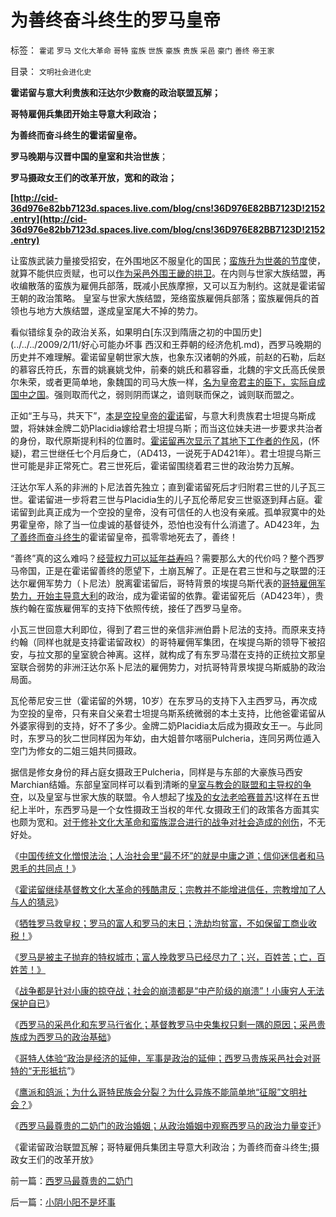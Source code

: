 # 为善终奋斗终生的罗马皇帝

标签： `霍诺` `罗马` `文化大革命` `哥特` `蛮族` `世族` `豪族` `贵族` `采邑` `豪门` `善终` `帝王家` 

目录： `文明社会进化史`

**霍诺留与意大利贵族和汪达尔少数裔的政治联盟瓦解；**

**哥特雇佣兵集团开始主导意大利政治；**

**为善终而奋斗终生的霍诺留皇帝。**

**罗马晚期与汉晋中国的皇室和共治世族**；

**罗马摄政女王们的改革开放，宽和的政治；**

**[http://cid-36d976e82bb7123d.spaces.live.com/blog/cns!36D976E82BB7123D!2152.entry](http://cid-36d976e82bb7123d.spaces.live.com/blog/cns!36D976E82BB7123D!2152.entry)**



让蛮族武装力量接受招安，在外围地区不服皇化的国民；[蛮族升为世袭的节度](../../../2010/11/10/蛮族“入侵”的路径和罗马的“节度使”.md)使，就算不能供应贡赋，也可以[作为采邑外围王畿的拱卫](../../../2010/6/9/中央集权是防守性的国家策略；诸侯采邑目的是扩张.md)。在内则与世家大族结盟，再收编散落的蛮族为雇佣兵部落，既减小民族摩擦，又可以互为制约。这就是霍诺留王朝的政治策略。
皇室与世家大族结盟，笼络蛮族雇佣兵部落；蛮族雇佣兵的首领也与地方大族结盟，遂成皇室尾大不掉的势力。

看似错综复杂的政治关系，如果明白[东汉到隋唐之初的中国历史](../../../2009/2/11/好心可能办坏事 西汉和王莽朝的经济危机.md)，西罗马晚期的历史并不难理解。霍诺留皇朝世家大族，也象东汉诸朝的外戚，前赵的石勒，后赵的慕容氏符氏，东晋的姚襄姚戈仲，前秦的姚氏和慕容垂，北魏的宇文氏高氏侯景尔朱荣，或者更简单地，象魏国的司马大族一样，[名为皇帝君主的臣下，实际自成国中之国](../../../2010/5/15/中央集权社会危机时成为一盘散沙.md)。强则取而代之，弱则阴而谋之，谙则联而保之，诚则联而盟之。

正如“王与马，共天下”，[本是空投皇帝的霍诺](../../../2010/11/28/罗马传统元首政治的失败；法兰克摄政王.md)留，与意大利贵族君士坦提乌斯成盟，将妹妹金牌二奶Placidia嫁给君士坦提乌斯；而当这位妹夫进一步要求共治者的身份，取代原斯提利科的位置时。[霍诺留再次显示了其地下工作者的作风](../../../2010/12/5/宗教并不能增进信任，宗教增加了人与人的猜忌.md)，(怀疑)，君三世继任七个月后身亡，（AD413，一说死于AD421年）。君士坦提乌斯三世可能是非正常死亡。君三世死后，霍诺留围绕着君三世的政治势力瓦解。

汪达尔军人系的非洲的卜尼法首先独立；直到霍诺留死后才归附君三世的儿子瓦三世。霍诺留进一步将君三世与Placidia生的儿子瓦伦蒂尼安三世驱逐到拜占庭。霍诺留到此真正成为一个空投的皇帝，没有可信任的人也没有亲戚。孤单寂寞中的处男霍皇帝，除了当一位虔诚的基督徒外，恐怕也没有什么消遣了。AD423年，[为了善终而奋斗终生](../../../2010/8/4/罗马帝国对基督教很宽容，犹太教曾经暴戾.md)的霍诺留皇帝，孤零零地死去了，善终！

“善终”真的这么难吗？[经营权力可以延年益寿吗](../../../2009/5/14/权力经营的风险和成本.md)？需要那么大的代价吗？整个西罗马帝国，正是在霍诺留善终的愿望下，土崩瓦解了。正是在君三世和与之联盟的汪达尔雇佣军势力（卜尼法）脱离霍诺留后，哥特背景的埃提乌斯代表的[哥特雇佣军势力，开始主导意大利](../../../2010/5/13/“入侵者”和“乱世结束者”常常是外族雇佣军.md)的政治，成为霍诺留的依靠。霍诺留死后（AD423年），贵族约翰在蛮族雇佣军的支持下依照传统，接任了西罗马皇帝。

小瓦三世回意大利即位，得到了君三世的亲信非洲伯爵卜尼法的支持。而原来支持约翰（同样也就是支持霍诺留政权）的哥特雇佣军集团，在埃提乌斯的领导下被招安，与拉文那的皇室貌合神离。这样，就构成了有东罗马潜在支持的正统拉文那皇室联合弱势的非洲汪达尔系卜尼法的雇佣势力，对抗哥特背景埃提乌斯威胁的政治局面。



瓦伦蒂尼安三世（霍诺留的外甥，10岁）在东罗马的支持下入主西罗马，再次成为空投的皇帝，只有来自父亲君士坦提乌斯系统微弱的本土支持，比他爸霍诺留从外婆家得到的支持，好不了多少。金牌二奶Placidia太后成为摄政女王一。与此同时，东罗马的狄二世同样因为年幼，由大姐普尔喀丽Pulcheria，连同另两位遁入空门为修女的二姐三姐共同摄政。

据信是修女身份的拜占庭女摄政王Pulcheria，同样是与东部的大豪族马西安Marchian结婚。东部皇室同样可以看到清晰的[皇室与教会的联盟和主导权的争夺](../../../2010/5/5/王权与宗教神权的互利结合.md)，以及皇室与世家大族的联盟。令人想起了[埃及的女法老哈赛普苏](../../../2010/5/21/古埃及的政教合作和斗争的历史.md)!这样在五世纪上半叶，东西罗马是一个女性摄政王当权的年代.女摄政王们的政策各方面其实也颇为宽和。[对于修补文化大革命和蛮族混合进行的战争对社会造成的创伤](../../../2010/11/26/基督教罗马帝国对基督徒的迫害，对异教的残酷迫害；.md)，不无好处。



《[中国传统文化憎恨法治；人治社会里“最不坏”的就是中庸之道；信仰迷信者和马恩毛的共同点！](../../../2010/12/5/传统文化憎恨民主法治；“最不坏”的中庸之道.md)》

《[霍诺留继续基督教文化大革命的残酷肃反；宗教并不能增进信任，宗教增加了人与人的猜忌](../../../2010/12/5/宗教并不能增进信任，宗教增加了人与人的猜忌.md)》

《[牺牲罗马救皇权；罗马的富人和罗马的末日；洗劫均贫富，不如保留工商业收税！](../../../2010/12/6/罗马的富人和罗马的末日.md)》

《[罗马是被主子抛弃的特权城市；富人挽救罗马已经尽力了；兴，百姓苦；亡，百姓苦！》](../../../2010/12/6/战争：兴，中产苦；亡，中产苦.md)

《[战争都是针对小康的掠夺战；社会的崩溃都是“中产阶级的崩溃”！小康穷人无法保护自已](../../../2010/12/6/社会的崩溃都是“中产阶级的崩溃”直到人吃人！.md)》

《[西罗马的采邑化和东罗马行省化；基督教罗马中央集权只剩一隅的原因；采邑贵族成为西罗马的政治基础](../../../2010/12/6/西罗马的采邑化和东罗马的行省化.md)》

《[哥特人体验“政治是经济的延伸，军事是政治的延伸；西罗马贵族采邑社会对哥特的“无形抵抗](../../../2010/12/7/人类本能是合作；武力是针对傻逼精神病的自卫手段.md)”》

《[鹰派和鸽派；为什么哥特民族会分裂？为什么异族不能简单地“征服”文明社会？](../../../2010/12/7/鹰派和鸽派，为什么异族不能简单“征服”文明社会？.md)》

《[西罗马最尊贵的二奶门的政治婚姻；从政治婚姻中观察西罗马的政治力量变迁](../../../2010/12/7/西罗马最尊贵的二奶门.md)》

《霍诺留政治联盟瓦解；哥特雇佣兵集团主导意大利政治；为善终而奋斗终生;摄政女王们的改革开放》

前一篇：[西罗马最尊贵的二奶门](../../../2010/12/7/西罗马最尊贵的二奶门.md)

后一篇：[小阴小阳不是坏事](../../../2010/12/8/小阴小阳不是坏事.md)